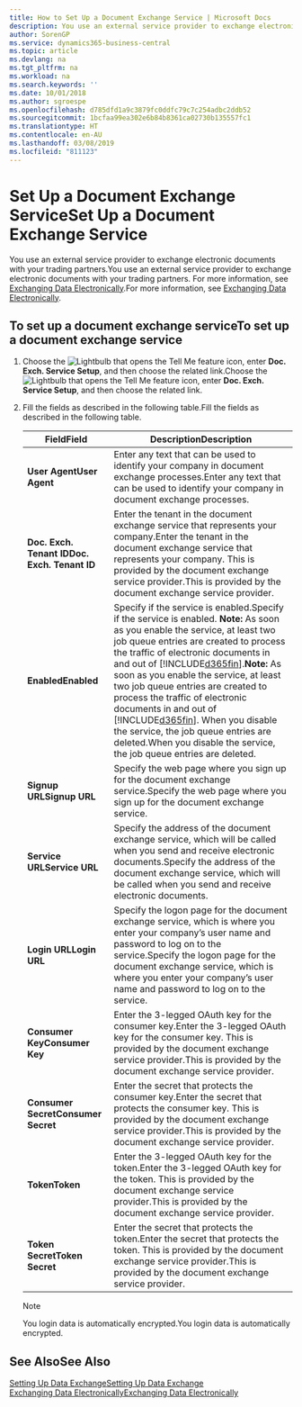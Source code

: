 ```yaml
---
title: How to Set Up a Document Exchange Service | Microsoft Docs
description: You use an external service provider to exchange electronic documents with your trading partners.
author: SorenGP
ms.service: dynamics365-business-central
ms.topic: article
ms.devlang: na
ms.tgt_pltfrm: na
ms.workload: na
ms.search.keywords: ''
ms.date: 10/01/2018
ms.author: sgroespe
ms.openlocfilehash: d785dfd1a9c3879fc0ddfc79c7c254adbc2ddb52
ms.sourcegitcommit: 1bcfaa99ea302e6b84b8361ca02730b135557fc1
ms.translationtype: HT
ms.contentlocale: en-AU
ms.lasthandoff: 03/08/2019
ms.locfileid: "811123"
---
```

# <a name="set-up-a-document-exchange-service"></a><span data-ttu-id="bb095-103">Set Up a Document Exchange Service</span><span class="sxs-lookup"><span data-stu-id="bb095-103">Set Up a Document Exchange Service</span></span>
<span data-ttu-id="bb095-104">You use an external service provider to exchange electronic documents with your trading partners.</span><span class="sxs-lookup"><span data-stu-id="bb095-104">You use an external service provider to exchange electronic documents with your trading partners.</span></span> <span data-ttu-id="bb095-105">For more information, see [Exchanging Data Electronically](across-data-exchange.md).</span><span class="sxs-lookup"><span data-stu-id="bb095-105">For more information, see [Exchanging Data Electronically](across-data-exchange.md).</span></span>  

## <a name="to-set-up-a-document-exchange-service"></a><span data-ttu-id="bb095-106">To set up a document exchange service</span><span class="sxs-lookup"><span data-stu-id="bb095-106">To set up a document exchange service</span></span>  
1. <span data-ttu-id="bb095-107">Choose the ![Lightbulb that opens the Tell Me feature](media/ui-search/search_small.png "Tell me what you want to do") icon, enter **Doc. Exch. Service Setup**, and then choose the related link.</span><span class="sxs-lookup"><span data-stu-id="bb095-107">Choose the ![Lightbulb that opens the Tell Me feature](media/ui-search/search_small.png "Tell me what you want to do") icon, enter **Doc. Exch. Service Setup**, and then choose the related link.</span></span>  
2. <span data-ttu-id="bb095-108">Fill the fields as described in the following table.</span><span class="sxs-lookup"><span data-stu-id="bb095-108">Fill the fields as described in the following table.</span></span>  

    |<span data-ttu-id="bb095-109">Field</span><span class="sxs-lookup"><span data-stu-id="bb095-109">Field</span></span>|<span data-ttu-id="bb095-110">Description</span><span class="sxs-lookup"><span data-stu-id="bb095-110">Description</span></span>|  
    |---------------------------------|---------------------------------------|  
    |<span data-ttu-id="bb095-111">**User Agent**</span><span class="sxs-lookup"><span data-stu-id="bb095-111">**User Agent**</span></span>|<span data-ttu-id="bb095-112">Enter any text that can be used to identify your company in document exchange processes.</span><span class="sxs-lookup"><span data-stu-id="bb095-112">Enter any text that can be used to identify your company in document exchange processes.</span></span>|  
    |<span data-ttu-id="bb095-113">**Doc. Exch. Tenant ID**</span><span class="sxs-lookup"><span data-stu-id="bb095-113">**Doc. Exch. Tenant ID**</span></span>|<span data-ttu-id="bb095-114">Enter the tenant in the document exchange service that represents your company.</span><span class="sxs-lookup"><span data-stu-id="bb095-114">Enter the tenant in the document exchange service that represents your company.</span></span> <span data-ttu-id="bb095-115">This is provided by the document exchange service provider.</span><span class="sxs-lookup"><span data-stu-id="bb095-115">This is provided by the document exchange service provider.</span></span>|  
    |<span data-ttu-id="bb095-116">**Enabled**</span><span class="sxs-lookup"><span data-stu-id="bb095-116">**Enabled**</span></span>|<span data-ttu-id="bb095-117">Specify if the service is enabled.</span><span class="sxs-lookup"><span data-stu-id="bb095-117">Specify if the service is enabled.</span></span> <span data-ttu-id="bb095-118">**Note:**  As soon as you enable the service, at least two job queue entries are created to process the traffic of electronic documents in and out of [!INCLUDE[d365fin](includes/d365fin_md.md)].</span><span class="sxs-lookup"><span data-stu-id="bb095-118">**Note:**  As soon as you enable the service, at least two job queue entries are created to process the traffic of electronic documents in and out of [!INCLUDE[d365fin](includes/d365fin_md.md)].</span></span> <span data-ttu-id="bb095-119">When you disable the service, the job queue entries are deleted.</span><span class="sxs-lookup"><span data-stu-id="bb095-119">When you disable the service, the job queue entries are deleted.</span></span>|  
    |<span data-ttu-id="bb095-120">**Signup URL**</span><span class="sxs-lookup"><span data-stu-id="bb095-120">**Signup URL**</span></span>|<span data-ttu-id="bb095-121">Specify the web page where you sign up for the document exchange service.</span><span class="sxs-lookup"><span data-stu-id="bb095-121">Specify the web page where you sign up for the document exchange service.</span></span>|  
    |<span data-ttu-id="bb095-122">**Service URL**</span><span class="sxs-lookup"><span data-stu-id="bb095-122">**Service URL**</span></span>|<span data-ttu-id="bb095-123">Specify the address of the document exchange service, which will be called when you send and receive electronic documents.</span><span class="sxs-lookup"><span data-stu-id="bb095-123">Specify the address of the document exchange service, which will be called when you send and receive electronic documents.</span></span>|  
    |<span data-ttu-id="bb095-124">**Login URL**</span><span class="sxs-lookup"><span data-stu-id="bb095-124">**Login URL**</span></span>|<span data-ttu-id="bb095-125">Specify the logon page for the document exchange service, which is where you enter your company’s user name and password to log on to the service.</span><span class="sxs-lookup"><span data-stu-id="bb095-125">Specify the logon page for the document exchange service, which is where you enter your company’s user name and password to log on to the service.</span></span>|  
    |<span data-ttu-id="bb095-126">**Consumer Key**</span><span class="sxs-lookup"><span data-stu-id="bb095-126">**Consumer Key**</span></span>|<span data-ttu-id="bb095-127">Enter the 3-legged OAuth key for the consumer key.</span><span class="sxs-lookup"><span data-stu-id="bb095-127">Enter the 3-legged OAuth key for the consumer key.</span></span> <span data-ttu-id="bb095-128">This is provided by the document exchange service provider.</span><span class="sxs-lookup"><span data-stu-id="bb095-128">This is provided by the document exchange service provider.</span></span>|  
    |<span data-ttu-id="bb095-129">**Consumer Secret**</span><span class="sxs-lookup"><span data-stu-id="bb095-129">**Consumer Secret**</span></span>|<span data-ttu-id="bb095-130">Enter the secret that protects the consumer key.</span><span class="sxs-lookup"><span data-stu-id="bb095-130">Enter the secret that protects the consumer key.</span></span> <span data-ttu-id="bb095-131">This is provided by the document exchange service provider.</span><span class="sxs-lookup"><span data-stu-id="bb095-131">This is provided by the document exchange service provider.</span></span>|  
    |<span data-ttu-id="bb095-132">**Token**</span><span class="sxs-lookup"><span data-stu-id="bb095-132">**Token**</span></span>|<span data-ttu-id="bb095-133">Enter the 3-legged OAuth key for the token.</span><span class="sxs-lookup"><span data-stu-id="bb095-133">Enter the 3-legged OAuth key for the token.</span></span> <span data-ttu-id="bb095-134">This is provided by the document exchange service provider.</span><span class="sxs-lookup"><span data-stu-id="bb095-134">This is provided by the document exchange service provider.</span></span>|  
    |<span data-ttu-id="bb095-135">**Token Secret**</span><span class="sxs-lookup"><span data-stu-id="bb095-135">**Token Secret**</span></span>|<span data-ttu-id="bb095-136">Enter the secret that protects the token.</span><span class="sxs-lookup"><span data-stu-id="bb095-136">Enter the secret that protects the token.</span></span> <span data-ttu-id="bb095-137">This is provided by the document exchange service provider.</span><span class="sxs-lookup"><span data-stu-id="bb095-137">This is provided by the document exchange service provider.</span></span>|  

    > [!NOTE]  
    > <span data-ttu-id="bb095-138">You login data is automatically encrypted.</span><span class="sxs-lookup"><span data-stu-id="bb095-138">You login data is automatically encrypted.</span></span>

## <a name="see-also"></a><span data-ttu-id="bb095-139">See Also</span><span class="sxs-lookup"><span data-stu-id="bb095-139">See Also</span></span>  
[<span data-ttu-id="bb095-140">Setting Up Data Exchange</span><span class="sxs-lookup"><span data-stu-id="bb095-140">Setting Up Data Exchange</span></span>](across-set-up-data-exchange.md)  
[<span data-ttu-id="bb095-141">Exchanging Data Electronically</span><span class="sxs-lookup"><span data-stu-id="bb095-141">Exchanging Data Electronically</span></span>](across-data-exchange.md)
